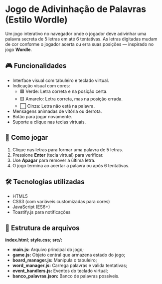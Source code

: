 # Jogo de Adivinhação de Palavras (Estilo Wordle)

Um jogo interativo no navegador onde o jogador deve adivinhar uma palavra secreta de 5 letras em até 6 tentativas. As letras digitadas mudam de cor conforme o jogador acerta ou erra suas posições — inspirado no jogo **Wordle**.

## 🎮 Funcionalidades

- Interface visual com tabuleiro e teclado virtual.
- Indicação visual com cores:
  - 🟩 Verde: Letra correta e na posição certa.
  - 🟨 Amarelo: Letra correta, mas na posição errada.
  - ⬜ Cinza: Letra não está na palavra.
- Mensagens animadas de vitória ou derrota.
- Botão para jogar novamente.
- Suporte a clique nas teclas virtuais.

## 🧠 Como jogar

1. Clique nas letras para formar uma palavra de 5 letras.
2. Pressione **Enter** (tecla virtual) para verificar.
3. Use **Apagar** para remover a última letra.
4. O jogo termina ao acertar a palavra ou após 6 tentativas.

## 🛠️ Tecnologias utilizadas

- HTML5
- CSS3 (com variáveis customizadas para cores)
- JavaScript (ES6+)
- Toastify.js para notificações

## 📁 Estrutura de arquivos

**index.html**;
**style.css**;
**src/:**
- **main.js:** Arquivo principal do jogo;
- **game.js:** Objeto central que armazena estado do jogo;
- **board_manager.js:** Manipula o tabuleiro;
- **word_manager.js:** Carrega palavras e valida tentativas;
- **event_handlers.js:** Eventos do teclado virtual;
- **banco_palavras.json:** Banco de palavras possíveis.